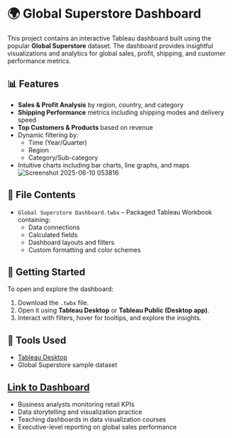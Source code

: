 # 🌍 Global Superstore Dashboard

This project contains an interactive Tableau dashboard built using the popular **Global Superstore** dataset. The dashboard provides insightful visualizations and analytics for global sales, profit, shipping, and customer performance metrics.

## 📊 Features

- **Sales & Profit Analysis** by region, country, and category
- **Shipping Performance** metrics including shipping modes and delivery speed
- **Top Customers & Products** based on revenue
- Dynamic filtering by:
  - Time (Year/Quarter)
  - Region
  - Category/Sub-category
- Intuitive charts including bar charts, line graphs, and maps
![Screenshot 2025-06-10 053816](https://github.com/user-attachments/assets/5ee4c32a-134e-4ab1-9604-c04c9a99f016)

## 📁 File Contents

- `Global Superstore Dashboard.twbx` – Packaged Tableau Workbook containing:
  - Data connections
  - Calculated fields
  - Dashboard layouts and filters
  - Custom formatting and color schemes

## 🚀 Getting Started

To open and explore the dashboard:

1. Download the `.twbx` file.
2. Open it using **Tableau Desktop** or **Tableau Public (Desktop app)**.
3. Interact with filters, hover for tooltips, and explore the insights.

## 🧰 Tools Used

- [Tableau Desktop](https://www.tableau.com/products/desktop)
- Global Superstore sample dataset

## [Link to Dashboard ](https://public.tableau.com/app/profile/olamide.thomas/viz/GlobalSuperstoreDashboard_17466283588930/Dashboard1)

- Business analysts monitoring retail KPIs
- Data storytelling and visualization practice
- Teaching dashboards in data visualization courses
- Executive-level reporting on global sales performance

